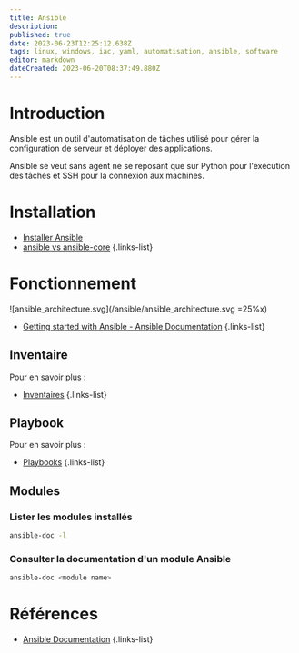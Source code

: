 ```yaml
---
title: Ansible
description: 
published: true
date: 2023-06-23T12:25:12.638Z
tags: linux, windows, iac, yaml, automatisation, ansible, software
editor: markdown
dateCreated: 2023-06-20T08:37:49.880Z
---
```


# Introduction
Ansible est un outil d'automatisation de tâches utilisé pour gérer la configuration de serveur et déployer des applications.

Ansible se veut sans agent ne se reposant que sur Python pour l'exécution des tâches et SSH pour la connexion aux machines. 

# Installation
-   [Installer Ansible](/ansible/install)
-   [ansible vs ansible-core](/ansible/ansible-vs-ansible-core)
{.links-list}

# Fonctionnement
![ansible_architecture.svg](/ansible/ansible_architecture.svg =25%x)


- [Getting started with Ansible - Ansible Documentation](https://docs.ansible.com/ansible/latest/getting_started/index.html#getting-started-with-ansible)
{.links-list}

## Inventaire
Pour en savoir plus :
- [Inventaires](/ansible/inventory)
{.links-list}

## Playbook
Pour en savoir plus :
- [Playbooks](/ansible/playbook)
{.links-list}

## Modules
### Lister les modules installés
```bash
ansible-doc -l
```
### Consulter la documentation d'un module Ansible
```bash
ansible-doc <module name>
```

# Références
- [Ansible Documentation](https://docs.ansible.com/ansible/latest/)
{.links-list}
